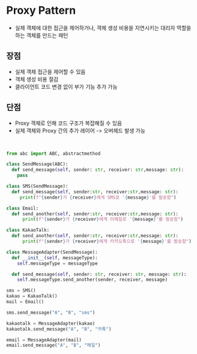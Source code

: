 # Proxy Pattern

- 실제 객체에 대한 접근을 제어하거나, 객체 생성 비용을 지연시키는 대리자 역할을 하는 객체를 만드는 패턴

## 장점

- 실제 객체 접근을 제어할 수 있음
- 객체 생성 비용 절감
- 클라이언트 코드 변경 없이 부가 기능 추가 가능

## 단점

- Proxy 객체로 인해 코드 구조가 복잡해질 수 있음
- 실제 객체와 Proxy 간의 추가 레이어 -> 오버헤드 발생 가능

<br>

```py
from abc import ABC, abstractmethod

class SendMessage(ABC):
  def send_message(self, sender: str, receiver: str,message: str):
    pass

class SMS(SendMessage):
  def send_message(self, sender:str, receiver:str,message: str):
     print(f"{sender}가 {receiver}에게 SMS로 '{message}'를 발송함")

class Email:
  def send_another(self, sender:str, receiver:str,message: str):
      print(f"{sender}가 {receiver}에게 이메일로 '{message}'를 발송함")

class KakaoTalk:
  def send_another(self, sender:str, receiver:str,message: str):
      print(f"{sender}가 {receiver}에게 카카오톡으로 '{message}'를 발송함")

class MessageAdapter(SendMessage):
  def __init__(self, messageType):
    self.messageType = messageType

  def send_message(self, sender: str, receiver: str, message: str):
    self.messageType.send_another(sender, receiver, message)

sms = SMS()
kakao = KakaoTalk()
mail = Email()

sms.send_message("A", "B", "sms")

kakaotalk = MessageAdapter(kakao)
kakaotalk.send_message("A", "B", "카톡")

email = MessageAdapter(mail)
email.send_message("A", "B", "메일")
```

